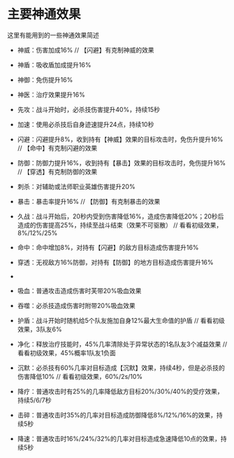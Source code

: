 # 主要神通效果
这里有能用到的一些神通效果简述

* 神威：伤害加成16%							// 【闪避】有克制神威的效果
* 神盾：吸收盾加成提升16%
* 神御：免伤提升16%
* 神医：治疗效果提升16%
 
* 先攻：战斗开始时，必杀技伤害提升40%，持续15秒
 
* 加速：使用必杀技后自身迹速提升24点，持续10秒
* 闪避：闪避提升8%，收到持有【神威】效果的目标攻击时，免伤升提升16%		// 【命中】有克制闪避的效果
* 防御：防御力提升16%，收到持有【暴击】效果的目标攻击时，免伤提升16%		// 【穿透】有克制防御的效果
 
* 刺杀：对辅助或法师职业英雄伤害提升20%
* 暴击：暴击率提升16%													// 【防御】有克制暴击的效果
* 久战：战斗开始后，20秒内受到伤害降低16%，造成伤害降低20%；20秒后造成的伤害提高25%，持续至战斗结束（效果不可驱散）		// 看看初级效果，8%/12%/25%
 
* 命中：命中增加8%，对持有【闪避】的敌方目标造成伤害提升16%
* 穿透：无视敌方16%防御，对持有【防御】的地方目标造成伤害提升16%
* 
* 吸血：普通攻击造成伤害时芙带20%吸血效果
* 吞噬：必杀技造成伤害时附带20%吸血效果
 
* 护盾：战斗开始时随机给5个队友施加自身12%最大生命值的护盾					// 看看初级效果，3队友6%
* 净化：释放治疗技能时，45%几率清除处于异常状态的1名队友3个减益效果				// 看看初级效果，45%概率1队友1负面
 
* 沉默：必杀技有60%几率对目标造成【沉默】效果，持续4秒，但是必杀技的伤害降低10%		// 看看初级效果，60%/2s/10%
 
* 降疗：普通攻击时有25%的几率降低敌方目标20%/30%/40%的受疗效果，持续5/6/7秒
* 击碎：普通攻击时35%的几率对目标造成防御降低8%/12%/16%的效果，持续5秒
* 降速：普通攻击时16%/24%/32%的几率对目标造成急速降低10点的效果，持续5秒

